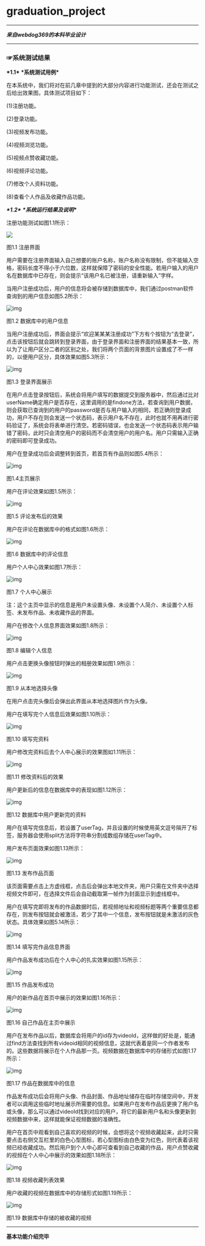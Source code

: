 # graduation_project

---

***来自webdog369的本科毕业设计***

----

### ☞系统测试结果

**\*1.1\***  **\*系统测试用例\***

在本系统中，我们将对在前几章中提到的大部分内容进行功能测试，还会在测试之后给出效果图，具体测试项目如下：

(1)注册功能。

(2)登录功能。

(3)视频发布功能。

(4)视频浏览功能。

(5)视频点赞收藏功能。

(6)视频评论功能。

(7)修改个人资料功能。

(8)查看个人作品及收藏作品功能。

 

***\*1.2\****  ***\*系统运行结果及说明\****

注册功能测试如图1.1所示：

![](C:\Users\Hasee\Desktop\github-graduation_project\graduation_project\md-images\wps1.jpg)



图1.1 注册界面

 

用户需要在注册界面输入自己想要的账户名称，账户名称没有限制，但不能输入空格，密码长度不得小于六位数，这样就保障了密码的安全性能。若用户输入的用户名在数据库中已存在，则会提示“该用户名已被注册，请重新输入”字样。

当用户注册成功后，用户的信息将会被存储到数据库中，我们通过postman软件查询到的用户信息如图5.2所示：

 

![img](file:///C:\Users\Hasee\AppData\Local\Temp\ksohtml51236\wps2.jpg) 

图1.2 数据库中的用户信息

 

当用户注册成功后，界面会提示“欢迎某某某注册成功”下方有个按钮为“去登录”，点击该按钮后就会跳转到登录界面，由于登录界面和注册界面的结果基本一致，所以为了让用户区分二者的区别之处，我们将两个页面的背景图片设置成了不一样的，以便用户区分，具体效果如图5.3所示：

 

![img](file:///C:\Users\Hasee\AppData\Local\Temp\ksohtml51236\wps3.jpg) 

 

图1.3 登录界面展示

 

在用户点击登录按钮后，系统会将用户填写的数据提交到服务器中，然后通过比对userName确定用户是否存在，这里调用的是findone方法，若查询到用户数据，则会获取已查询到的用户的password是否与用户输入的相同，若正确则登录成功，用户不存在则会发送一个状态码，表示用户名不存在，此时也就不用再进行密码验证了，系统会将表单进行清空。若密码错误，也会发送一个状态码表示用户输错了密码，此时只会清空用户的密码而不会清空用户的用户名。用户只需输入正确的密码即可登录成功。

用户在登录成功后会调整转到首页，若首页有作品则如图5.4所示：

![img](file:///C:\Users\Hasee\AppData\Local\Temp\ksohtml51236\wps4.jpg) 

 

图1.4主页展示

用户在评论效果如图1.5所示：

 

![img](file:///C:\Users\Hasee\AppData\Local\Temp\ksohtml51236\wps5.jpg) 

 

图1.5 评论发布后的效果

 

用户在评论在数据库中的格式如图1.6所示：

![img](file:///C:\Users\Hasee\AppData\Local\Temp\ksohtml51236\wps6.jpg) 

 

图1.6 数据库中的评论信息

 

用户个人中心效果如图1.7所示：

 

![img](file:///C:\Users\Hasee\AppData\Local\Temp\ksohtml51236\wps7.jpg) 

 

图1.7 个人中心展示

 

注：这个主页中显示的信息是用户未设置头像、未设置个人简介、未设置个人标签、未发布作品、未收藏作品的界面。

用户在修改个人信息界面效果如图1.8所示：

![img](file:///C:\Users\Hasee\AppData\Local\Temp\ksohtml51236\wps8.jpg) 

 

图1.8 编辑个人信息

 

用户点击更换头像按钮时弹出的相册效果如图1.9所示：

 

![img](file:///C:\Users\Hasee\AppData\Local\Temp\ksohtml51236\wps9.jpg) 

图1.9 从本地选择头像

 

在用户点击完头像后会弹出此界面从本地选择图片作为头像。

用户在填写完个人信息后效果如图1.10所示：

![img](file:///C:\Users\Hasee\AppData\Local\Temp\ksohtml51236\wps10.jpg) 

 

图1.10 填写完资料

 

用户修改完资料后去个人中心展示的效果图如1.11所示：

 

![img](file:///C:\Users\Hasee\AppData\Local\Temp\ksohtml51236\wps11.jpg) 

 

图1.11 修改资料后的效果

 

用户更新后的信息在数据库中的表现如图1.12所示：

![img](file:///C:\Users\Hasee\AppData\Local\Temp\ksohtml51236\wps12.jpg) 

图1.12 数据库中用户更新完的资料

 

用户在填写完信息后，若设置了userTag，并且设置的时候使用英文逗号隔开了标签，服务器会使用split方法将字符串分割成数组存储在userTag中。

用户发布页面效果如图1.13所示：

 

![img](file:///C:\Users\Hasee\AppData\Local\Temp\ksohtml51236\wps13.jpg) 

 

图1.13 发布作品页面

 

该页面需要点击上方虚线框，点击后会弹出本地文件夹，用户只需在文件夹中选择视频文件即可，在选择文件后会自动截取第一帧作为封面显示到虚线框中。

用户在填写完即将发布的作品数据时后，若视频地址和视频标题等两个重要信息都存在，则发布按钮就会被激活，若少了其中一个信息，发布按钮就是未激活的灰色状态。具体效果如图5.14所示：

![img](file:///C:\Users\Hasee\AppData\Local\Temp\ksohtml51236\wps14.jpg) 

 

图1.14 填写完作品信息界面

 

用户作品发布成功后在个人中心的扎实效果如图1.15所示：

 

![img](file:///C:\Users\Hasee\AppData\Local\Temp\ksohtml51236\wps15.jpg) 

 

图1.15 作品发布成功

 

 

用户的新作品在首页中展示的效果如图1.16所示：

 

![img](file:///C:\Users\Hasee\AppData\Local\Temp\ksohtml51236\wps16.jpg) 

 

图1.16 自己作品在主页中展示

 

用户在发布作品以后，数据库会将用户的id存为videoId，这样做的好处是，能通过find方法查找到所有videoid相同的视频信息，这就代表着是同一个作者发布的。这些数据将展示在个人作品那一页。视频数据在数据库中的存储形式如图1.17所示：

 

![img](file:///C:\Users\Hasee\AppData\Local\Temp\ksohtml51236\wps17.jpg) 

 

图1.17 作品在数据库中的信息

 

作品发布成功后会将用户头像、作品封面、作品地址储存在临时存储空间中，开发者可以调用这些临时地址展示所需要的信息。如果用户在发布作品后更换了用户名或头像，那么可以通过videoId找到对应的用户，将它的最新用户名和头像更新到视频数据中来，这样就能保证视频数据的准确性。

用户在首页中观看到自己喜欢的视频的时候，会想将这个视频收藏起来，此时只需要点击右侧交互栏里的白色心型图标，若心型图标由白色变为红色，则代表着该视频已经收藏成功。然后用户到个人中心即可查看到自己收藏的作品，用户点赞收藏的视频在个人中心中展示的效果如图1.18所示：

 

![img](file:///C:\Users\Hasee\AppData\Local\Temp\ksohtml51236\wps18.jpg) 

 

图1.18 视频收藏列表效果

 

用户收藏的视频在数据库中的存储形式如图1.19所示：

 

![img](file:///C:\Users\Hasee\AppData\Local\Temp\ksohtml51236\wps19.jpg) 

 

图1.19 数据库中存储的被收藏的视频

---

**基本功能介绍完毕**
